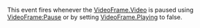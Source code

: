 This event fires whenever the [VideoFrame.Video](https://developer.roblox.com/en-us/api-reference/property/VideoFrame/Video) is paused using [VideoFrame:Pause](https://developer.roblox.com/en-us/api-reference/function/VideoFrame/Pause) or by setting [VideoFrame.Playing](https://developer.roblox.com/en-us/api-reference/property/VideoFrame/Playing) to false.